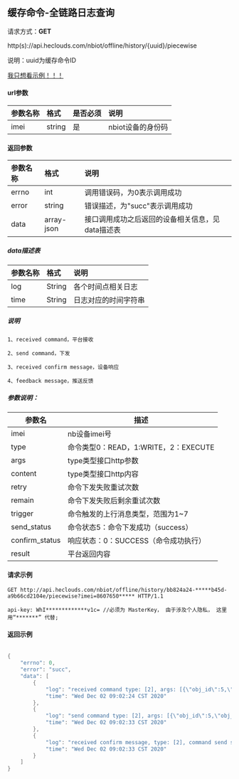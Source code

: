 ﻿缓存命令-全链路日志查询
---

请求方式：**GET**

http(s)://api.heclouds.com/nbiot/offline/history/{uuid}/piecewise

说明：uuid为缓存命令ID

[我只想看示例！！！](#1)

#### url参数
| 参数名称 | 格式   | 是否必须 | 说明              |
| :------- | :----- | :------- | :---------------- |
| imei     | string | 是       | nbiot设备的身份码 |

#### 返回参数
| 参数名称 | 格式       | 说明                                             |
| :------- | :--------- | :----------------------------------------------- |
| errno    | int        | 调用错误码，为0表示调用成功                      |
| error    | string     | 错误描述，为"succ"表示调用成功                   |
| data     | array-json | 接口调用成功之后返回的设备相关信息，见data描述表 |

##### data描述表
| 参数名称 | 格式       | 说明                 |
| :------- | :--------- | :------------------- |
| log      | String | 各个时间点相关日志   |
| time     | String | 日志对应的时间字符串 |

##### 说明
```text
1、received command，平台接收

2、send command，下发

3、received confirm message，设备响应

4、feedback message，推送反馈
```
##### 参数说明：

| **参数名**     | **描述**                             |
| -------------- | ------------------------------------ |
| imei           | nb设备imei号                         |
| type           | 命令类型0：READ，1:WRITE，2：EXECUTE |
| args           | type类型接口http参数                 |
| content        | type类型接口http内容                 |
| retry          | 命令下发失败重试次数                 |
| remain         | 命令下发失败后剩余重试次数           |
| trigger        | 命令触发的上行消息类型，范围为1~7    |
| send_status    | 命令状态5：命令下发成功（success）   |
| confirm_status | 响应状态：0：SUCCESS（命令成功执行） |
| result         | 平台返回内容                         |

<h4 id="1">请求示例</h2>

```text
GET http://api.heclouds.com/nbiot/offline/history/bb824a24-*****b45d-a9b66cd2104e/piecewise?imei=8607650***** HTTP/1.1

api-key: WhI*************v1c= //必须为 MasterKey， 由于涉及个人隐私， 这里用“*******” 代替;
```
#### 返回示例
```java
	
{
    "errno": 0,
    "error": "succ",
    "data": [
        {
            "log": "received command type: [2], args: [{\"obj_id\":5,\"obj_inst_id\":0,\"res_id\":26600,\"imei\":\"00000***05\",\"expired_time\":\"2021-01-02 09:02:24:185\",\"valid_time\":\"2020-12-02 09:02:24:185\",\"retry\":3,\"timeout\":25}], content: []",
            "time": "Wed Dec 02 09:02:24 CST 2020"
        },
        {
            "log": "send command type: [2], args: [{\"obj_id\":5,\"obj_inst_id\":0,\"res_id\":26600,\"imei\":\"00000***05\",\"expired_time\":\"2021-01-02 09:02:24:185\",\"valid_time\":\"2020-12-02 09:02:24:185\",\"retry\":3,\"timeout\":25}], content: []",
            "time": "Wed Dec 02 09:02:33 CST 2020"
        },
        {
            "log": "received confirm message, type: [2], command send status: [5], confirm status: [0], result: [{\"errno\":0,\"error\":\"success\"}]",
            "time": "Wed Dec 02 09:02:33 CST 2020"
        }
    ]
}
```